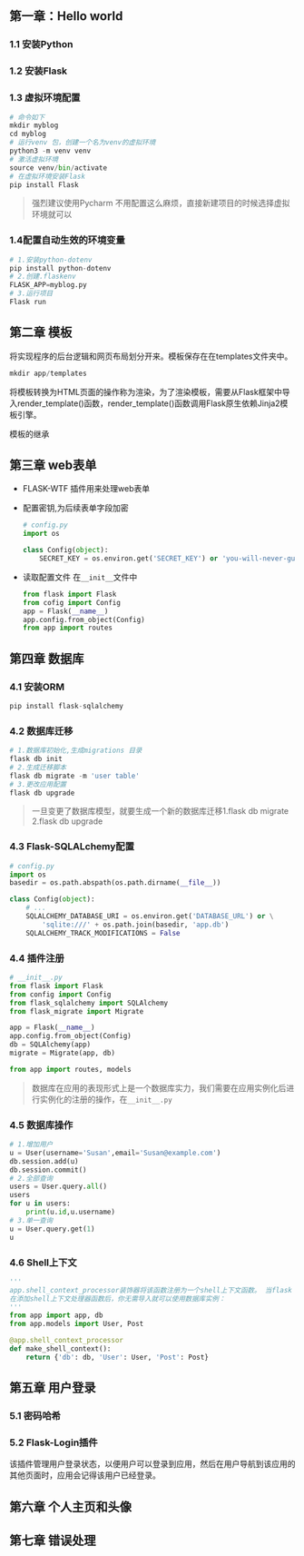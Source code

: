 ## 第一章：Hello world

### 1.1 安装Python

### 1.2 安装Flask

### 1.3 虚拟环境配置

```python
# 命令如下
mkdir myblog
cd myblog
# 运行venv 包，创建一个名为venv的虚拟环境
python3 -m venv venv
# 激活虚拟环境
source venv/bin/activate
# 在虚拟环境安装Flask
pip install Flask
```

> 强烈建议使用Pycharm 不用配置这么麻烦，直接新建项目的时候选择虚拟环境就可以

### 1.4配置自动生效的环境变量

```python
# 1.安装python-dotenv
pip install python-dotenv
# 2.创建.flaskenv
FLASK_APP=myblog.py
# 3.运行项目
Flask run
```

## 第二章 模板

将实现程序的后台逻辑和网页布局划分开来。模板保存在在templates文件夹中。

```python
mkdir app/templates
```

将模板转换为HTML页面的操作称为渲染，为了渲染模板，需要从Flask框架中导入render_template()函数，render_template()函数调用Flask原生依赖Jinja2模板引擎。

模板的继承

## 第三章 web表单

- FLASK-WTF 插件用来处理web表单

- 配置密钥,为后续表单字段加密

  ```python
  # config.py
  import os
  
  class Config(object):
      SECRET_KEY = os.environ.get('SECRET_KEY') or 'you-will-never-guess'
  ```

  

- 读取配置文件 在`__init__`文件中

  ```python
  from flask import Flask
  from cofig import Config
  app = Flask(__name__)
  app.config.from_object(Config)
  from app import routes
  ```

## 第四章 数据库

### 4.1 安装ORM

```python
pip install flask-sqlalchemy
```

### 4.2 数据库迁移

```python
# 1.数据库初始化,生成migrations 目录
flask db init  
# 2.生成迁移脚本
flask db migrate -m 'user table'
# 3.更改应用配置
flask db upgrade
```

> 一旦变更了数据库模型，就要生成一个新的数据库迁移1.flask db migrate 2.flask db upgrade

### 4.3 Flask-SQLALchemy配置

```python
# config.py
import os
basedir = os.path.abspath(os.path.dirname(__file__))

class Config(object):
    # ...
    SQLALCHEMY_DATABASE_URI = os.environ.get('DATABASE_URL') or \
        'sqlite:///' + os.path.join(basedir, 'app.db')
    SQLALCHEMY_TRACK_MODIFICATIONS = False
```

### 4.4 插件注册

```python
# __init__.py
from flask import Flask
from config import Config
from flask_sqlalchemy import SQLAlchemy
from flask_migrate import Migrate

app = Flask(__name__)
app.config.from_object(Config)
db = SQLAlchemy(app)
migrate = Migrate(app, db)

from app import routes, models
```

> 数据库在应用的表现形式上是一个数据库实力，我们需要在应用实例化后进行实例化的注册的操作，在`__init__.py`

### 4.5 数据库操作

```python
# 1.增加用户
u = User(username='Susan',email='Susan@example.com')
db.session.add(u)
db.session.commit()
# 2.全部查询
users = User.query.all()
users
for u in users:
    print(u.id,u.username)
# 3.单一查询
u = User.query.get(1)
u

```

### 4.6 Shell上下文

```python
'''
app.shell_context_processor装饰器将该函数注册为一个shell上下文函数。 当flask shell命令运行时，它会调用这个函数并在shell会话中注册它返回的项目。 函数返回一个字典而不是一个列表，原因是对于每个项目，你必须通过字典的键提供一个名称以便在shell中被调用。
在添加shell上下文处理器函数后，你无需导入就可以使用数据库实例：
'''
from app import app, db
from app.models import User, Post

@app.shell_context_processor
def make_shell_context():
    return {'db': db, 'User': User, 'Post': Post}
```

## 第五章 用户登录

### 5.1 密码哈希

### 5.2 Flask-Login插件

该插件管理用户登录状态，以便用户可以登录到应用，然后在用户导航到该应用的其他页面时，应用会记得该用户已经登录。

## 第六章 个人主页和头像

## 第七章 错误处理
